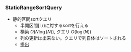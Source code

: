 ### StaticRangeSortQuery
- 静的区間sortクエリ
  - 半開区間[l,r)に対するsortを行える
  - 構築 $O(N\log(N))$, クエリ $O(\log(N))$
  - 列の更新は出来ない。クエリで列自体はソートされる
  - [提出](https://atcoder.jp/contests/abc237/submissions/43277175)
